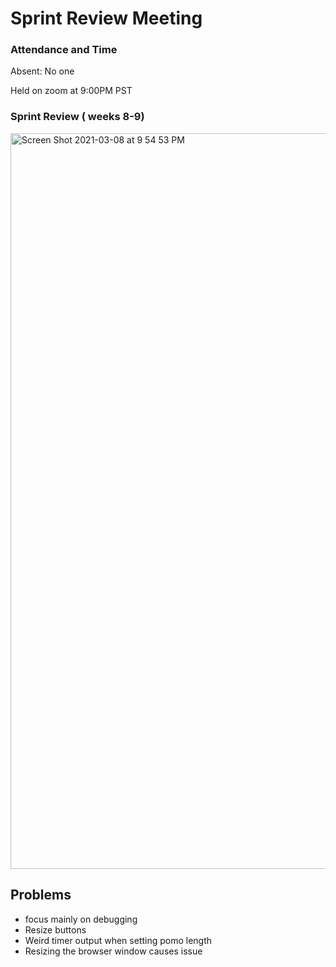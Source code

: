 # Sprint Review Meeting

### Attendance and Time
Absent: No one

Held on zoom at 9:00PM PST

### Sprint Review ( weeks 8-9)

<img width="1177" alt="Screen Shot 2021-03-08 at 9 54 53 PM" src="https://user-images.githubusercontent.com/50184924/110420640-f58bf680-8058-11eb-981d-4d4895f835d5.png">

## Problems
- focus mainly on debugging 
- Resize buttons
- Weird timer output when setting pomo length
- Resizing the browser window causes issue
